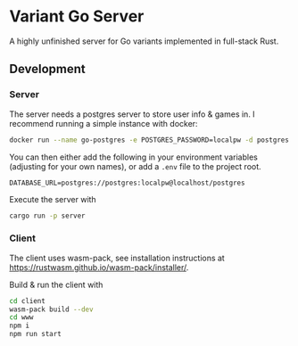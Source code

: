# Variant Go Server

A highly unfinished server for Go variants implemented in full-stack Rust.

## Development

### Server

The server needs a postgres server to store user info & games in. I recommend running a simple instance with docker: 

``` sh
docker run --name go-postgres -e POSTGRES_PASSWORD=localpw -d postgres -p 127.0.0.1:5432:5432
```

You can then either add the following in your environment variables (adjusting for your own names), or add a `.env` file to the project root.

```
DATABASE_URL=postgres://postgres:localpw@localhost/postgres
```

Execute the server with

``` sh
cargo run -p server
```

### Client

The client uses wasm-pack, see installation instructions at <https://rustwasm.github.io/wasm-pack/installer/>.

Build & run the client with

``` sh
cd client
wasm-pack build --dev
cd www
npm i
npm run start
```
